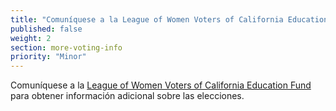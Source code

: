 ```yaml
---
title: "Comuníquese a la League of Women Voters of California Education Fund"
published: false
weight: 2
section: more-voting-info
priority: "Minor"
---
```

Comuníquese a la [League of Women Voters of California Education Fund](https://cavotes.org/) para obtener información adicional sobre las elecciones.  
